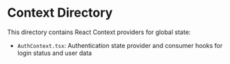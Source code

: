 # Context Directory

This directory contains React Context providers for global state:

- `AuthContext.tsx`: Authentication state provider and consumer hooks for login status and user data 